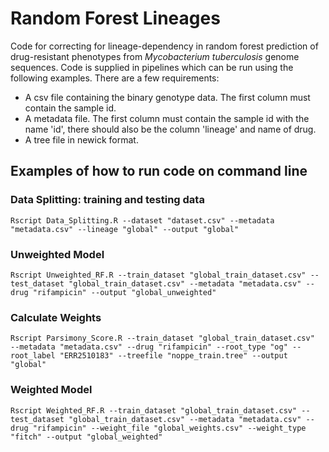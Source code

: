 # Random Forest Lineages
Code for correcting for lineage-dependency in random forest prediction of drug-resistant phenotypes from *Mycobacterium tuberculosis* genome sequences.
Code is supplied in pipelines which can be run using the following examples. 
There are a few requirements:
* A csv file containing the binary genotype data. The first column must contain the sample id.
* A metadata file. The first column must contain the sample id with the name 'id', there should also be the column 'lineage' and name of drug. 
* A tree file in newick format. 

## Examples of how to run code on command line
### Data Splitting: training and testing data
```
Rscript Data_Splitting.R --dataset "dataset.csv" --metadata "metadata.csv" --lineage "global" --output "global"
```
### Unweighted Model
```
Rscript Unweighted_RF.R --train_dataset "global_train_dataset.csv" --test_dataset "global_train_dataset.csv" --metadata "metadata.csv" --drug "rifampicin" --output "global_unweighted"
```
### Calculate Weights
```
Rscript Parsimony_Score.R --train_dataset "global_train_dataset.csv"  --metadata "metadata.csv" --drug "rifampicin" --root_type "og" --root_label "ERR2510183" --treefile "noppe_train.tree" --output "global"
```
### Weighted Model
```
Rscript Weighted_RF.R --train_dataset "global_train_dataset.csv" --test_dataset "global_train_dataset.csv" --metadata "metadata.csv" --drug "rifampicin" --weight_file "global_weights.csv" --weight_type "fitch" --output "global_weighted"
```
